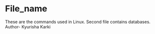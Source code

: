 # File_name
These are the commands used in Linux.
Second file contains databases.
Author- Kyurisha Karki
